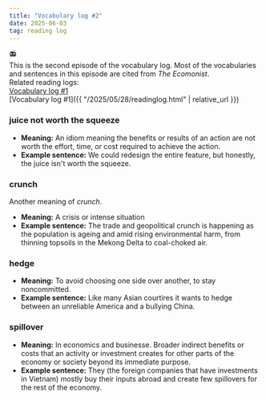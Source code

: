 ```yaml
---
title: "Vocabulary log #2"
date: 2025-06-03
tag: reading log
---
```


:radio: <br>
This is the second episode of the vocabulary log. Most of the vocabularies and sentences in this episode are cited from 
*The Ecomonist*.<br>
Related reading logs:<br>
[Vocabulary log #1](https://serenityzz.github.io/serenityzz/2025/05/28/readinglog.html)<br>
[Vocabulary log #1]({{ "/2025/05/28/readinglog.html" | relative_url }})

### juice not worth the squeeze
- **Meaning:** An idiom meaning the benefits or results of an action are not worth the effort, time, or cost required to achieve the action.  
- **Example sentence:** We could redesign the entire feature, but honestly, the juice isn't worth the squeeze.<br>

### crunch <br>
Another meaning of *crunch*. <br>
- **Meaning:** A crisis or intense situation<br>
- **Example sentence:** The trade and geopolitical crunch is happening as the population is ageing and amid rising environmental harm, from thinning topsoils in the Mekong Delta to coal-choked air. <br>

### hedge <br>
- **Meaning:** To avoid choosing one side over another, to stay noncommitted.<br>
- **Example sentence:** Like many Asian courtires it wants to hedge between an unreliable America and a bullying China.<br>

### spillover <br>
- **Meaning:** In economics and businesse. Broader indirect benefits or costs that an activity or investment creates for other parts of the economy or society beyond its immediate purpose. <br>
- **Example sentence:** They (the foreign companies that have investments in Vietnam) mostly buy their inputs abroad and create few spillovers for the rest of the economy.<br>
